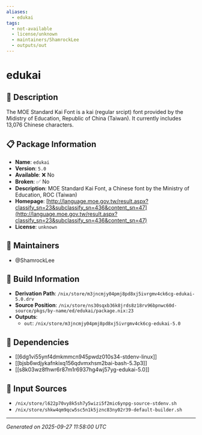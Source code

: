 ```yaml
---
aliases:
  - edukai
tags:
  - not-available
  - license/unknown
  - maintainers/ShamrockLee
  - outputs/out
---
```


# edukai

## 📝 Description

The MOE Standard Kai Font is a kai (regular srcipt) font
provided by
the Midistry of Education, Republic of China (Taiwan).
It currently includes 13,076 Chinese characters.


## 📋 Package Information

- **Name**: `edukai`
- **Version**: `5.0`
- **Available**: ❌ No
- **Broken**: ✅ No
- **Description**: MOE Standard Kai Font, a Chinese font by the Ministry of Education, ROC (Taiwan)
- **Homepage**: [http://language.moe.gov.tw/result.aspx?classify_sn=23&subclassify_sn=436&content_sn=47](http://language.moe.gov.tw/result.aspx?classify_sn=23&subclassify_sn=436&content_sn=47)
- **License**: `unknown`
## 👥 Maintainers

- @ShamrockLee


## 🔧 Build Information

- **Derivation Path**: `/nix/store/m3jncmjy04pmj8pd8xj5ivrgmv4ck6cg-edukai-5.0.drv`
- **Source Position**: `/nix/store/ns30sqxb36k8jrds8z18rv96bpnwc60d-source/pkgs/by-name/ed/edukai/package.nix:23`
- **Outputs**:
  - `out`:  `/nix/store/m3jncmjy04pmj8pd8xj5ivrgmv4ck6cg-edukai-5.0`

## 🔗 Dependencies

- [[6dg1vi55ynf4dmkmmcn945pwdz010s34-stdenv-linux]]
- [[bjsb6wdjykafnkixq156qdvmxhsm2bai-bash-5.3p3]]
- [[s8k03wz8fhwr6r87m1r6937hg4wj57yg-edukai-5.0]]

## 📁 Input Sources

- `/nix/store/l622p70vy8k5sh7y5wizi5f2mic6ynpg-source-stdenv.sh`
- `/nix/store/shkw4qm9qcw5sc5n1k5jznc83ny02r39-default-builder.sh`

---
*Generated on 2025-09-27 11:58:00 UTC*
